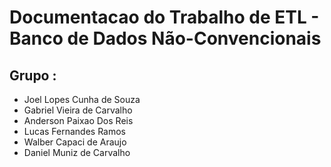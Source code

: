 # Documentacao do Trabalho de ETL - Banco de Dados Não-Convencionais

## Grupo :

- Joel Lopes Cunha de Souza
- Gabriel Vieira de Carvalho
- Anderson Paixao Dos Reis
- Lucas Fernandes Ramos
- Walber Capaci de Araujo
- Daniel Muniz de Carvalho

